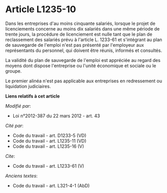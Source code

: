 # Article L1235-10

Dans les entreprises d'au moins cinquante salariés, lorsque le projet de licenciements concerne au moins dix salariés dans
une même période de trente jours, la procédure de licenciement est nulle tant que le plan de reclassement des salariés prévu
à l'article L. 1233-61 et s'intégrant au plan de sauvegarde de l'emploi n'est pas présenté par l'employeur aux représentants
du personnel, qui doivent être réunis, informés et consultés. 

La validité du plan de sauvegarde de l'emploi est appréciée au regard des moyens dont dispose l'entreprise ou l'unité
économique et sociale ou le groupe. 

Le premier alinéa n'est pas applicable aux entreprises en redressement ou liquidation judiciaires.

**Liens relatifs à cet article**

_Modifié par_:

  - Loi n°2012-387 du 22 mars 2012 - art. 43

_Cité par_:

  - Code du travail - art. D1233-5 (VD)
  - Code du travail - art. L1235-11 (VD)
  - Code du travail - art. L1235-16 (V)

_Cite_:

  - Code du travail - art. L1233-61 (V)

_Anciens textes_:

  - Code du travail - art. L321-4-1 (AbD)

